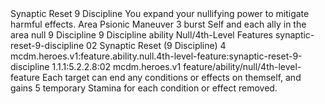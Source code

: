 <ability>
  <name>Synaptic Reset</name>
  <cost>9 Discipline</cost>
  <flavor>You expand your nullifying power to mitigate harmful effects.</flavor>
  <keywords>
    <keyword>Area</keyword>
    <keyword>Psionic</keyword>
  </keywords>
  <type>Maneuver</type>
  <distance>3 burst</distance>
  <target>Self and each ally in the area</target>
  <metadata>
    <class>null</class>
    <cost>9 Discipline</cost>
    <cost_amount>9</cost_amount>
    <cost_resource>Discipline</cost_resource>
    <feature_type>ability</feature_type>
    <file_dpath>Null/4th-Level Features</file_dpath>
    <item_id>synaptic-reset-9-discipline</item_id>
    <item_index>02</item_index>
    <item_name>Synaptic Reset (9 Discipline)</item_name>
    <level>4</level>
    <scc>mcdm.heroes.v1:feature.ability.null.4th-level-feature:synaptic-reset-9-discipline</scc>
    <scdc>1.1.1:5.2.2.8:02</scdc>
    <source>mcdm.heroes.v1</source>
    <type>feature/ability/null/4th-level-feature</type>
  </metadata>
  <effects>
    <effect type="mundane">Each target can end any conditions or effects on themself, and gains 5 temporary Stamina for each condition or effect removed.</effect>
  </effects>
</ability>
